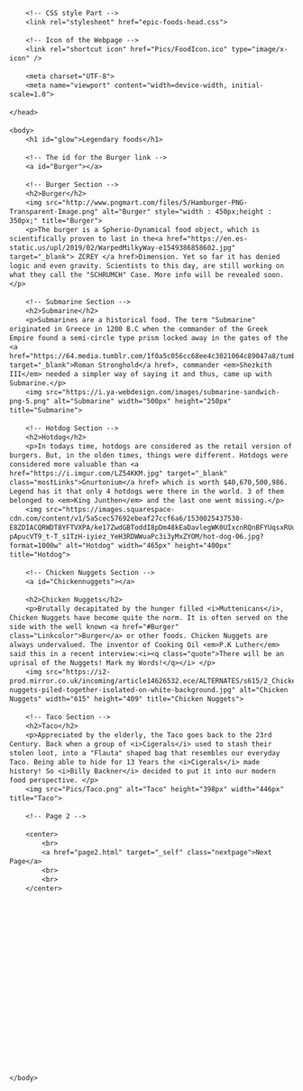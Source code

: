 
<html>
	<head>
		<title>Epic Foods</title>

		<!-- CSS style Part -->
		<link rel="stylesheet" href="epic-foods-head.css">

		<!-- Icon of the Webpage -->
		<link rel="shortcut icon" href="Pics/FoodIcon.ico" type="image/x-icon" />

		<meta charset="UTF-8">
		<meta name="viewport" content="width=device-width, initial-scale=1.0">

	</head>

	<body>
		<h1 id="glow">Legendary foods</h1>

		<!-- The id for the Burger link -->
		<a id="Burger"></a>

		<!-- Burger Section -->
		<h2>Burger</h2>
		<img src="http://www.pngmart.com/files/5/Hamburger-PNG-Transparent-Image.png" alt="Burger" style="width : 450px;height : 350px;" title="Burger">
		<p>The burger is a Spherio-Dynamical food object, which is scientifically proven to last in the<a href="https://en.es-static.us/upl/2019/02/WarpedMilkyWay-e1549386858602.jpg" target="_blank"> ZCREY </a href>Dimension. Yet so far it has denied logic and even gravity. Scientists to this day, are still working on what they call the "SCHRUMCH" Case. More info will be revealed soon. </p>

		<!-- Submarine Section -->
		<h2>Submarine</h2>
		<p>Submarines are a historical food. The term "Submarine" originated in Greece in 1200 B.C when the commander of the Greek Empire found a semi-circle type prism locked away in the gates of the <a href="https://64.media.tumblr.com/1f0a5c056cc68ee4c3021064c89047a8/tumblr_onqv9x2iPQ1ukwyxw_og_1280.jpg" target="_blank">Roman Stronghold</a href>, commander <em>Shezkith III</em> needed a simpler way of saying it and thus, came up with Submarine.</p> 
		<img src="https://i.ya-webdesign.com/images/submarine-sandwich-png-5.png" alt="Submarine" width="500px" height="250px" title="Submarine">

		<!-- Hotdog Section -->
		<h2>Hotdog</h2>
		<p>In todays time, hotdogs are considered as the retail version of burgers. But, in the olden times, things were different. Hotdogs were considered more valuable than <a href="https://i.imgur.com/LZ54KKM.jpg" target="_blank" class="mostLinks">Gnurtonium</a href> which is worth $40,670,500,986. Legend has it that only 4 hotdogs were there in the world. 3 of them belonged to <em>King Junthen</em> and the last one went missing.</p>
		<img src="https://images.squarespace-cdn.com/content/v1/5a5cec57692ebeaf27ccf6a6/1530025437530-E8ZDIACQRWDT8YFTVXPA/ke17ZwdGBToddI8pDm48kEaDavlegWK0UIxcnRQnBFYUqsxRUqqbr1mOJYKfIPR7LoDQ9mXPOjoJoqy81S2I8N_N4V1vUb5AoIIIbLZhVYxCRW4BPu10St3TBAUQYVKcyOho2e0NVAkIlv2u-pApucVT9_t-T_s1TzH-iyiez_YeH3RDWWuaPc3i3yMxZYOM/hot-dog-06.jpg?format=1000w" alt="Hotdog" width="465px" height="400px" title="Hotdog">

		<!-- Chicken Nuggets Section -->
		<a id="Chickennuggets"></a>

		<h2>Chicken Nuggets</h2>
		<p>Brutally decapitated by the hunger filled <i>Muttenicans</i>, Chicken Nuggets have become quite the norm. It is often served on the side with the well known <a href="#Burger" class="Linkcolor">Burger</a> or other foods. Chicken Nuggets are always undervalued. The inventor of Cooking Oil <em>P.K Luther</em> said this in a recent interview:<i><q class="quote">There will be an uprisal of the Nuggets! Mark my Words!</q></i> </p>
		<img src="https://i2-prod.mirror.co.uk/incoming/article14626532.ece/ALTERNATES/s615/2_Chicken-nuggets-piled-together-isolated-on-white-background.jpg" alt="Chicken Nuggets" width="615" height="409" title="Chicken Nuggets">

		<!-- Taco Section -->
		<h2>Taco</h2>
		<p>Appreciated by the elderly, the Taco goes back to the 23rd Century. Back when a group of <i>Cigerals</i> used to stash their stolen loot, into a "Flauta" shaped bag that resembles our everyday Taco. Being able to hide for 13 Years the <i>Cigerals</i> made history! So <i>Billy Backner</i> decided to put it into our modern food perspective. </p>
		<img src="Pics/Taco.png" alt="Taco" height="398px" width="446px" title="Taco">

		<!-- Page 2 -->

		<center>
			<br>
			<a href="page2.html" target="_self" class="nextpage">Next Page</a>
			<br>
			<br>
		</center>




















	</body>
</html>
